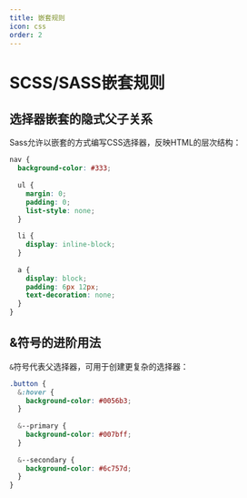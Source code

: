 ```yaml
---
title: 嵌套规则
icon: css
order: 2
---
```


# SCSS/SASS嵌套规则

## 选择器嵌套的隐式父子关系

Sass允许以嵌套的方式编写CSS选择器，反映HTML的层次结构：

```scss
nav {
  background-color: #333;
  
  ul {
    margin: 0;
    padding: 0;
    list-style: none;
  }
  
  li {
    display: inline-block;
  }
  
  a {
    display: block;
    padding: 6px 12px;
    text-decoration: none;
  }
}
```

<!-- 更多内容... -->

## &符号的进阶用法

`&`符号代表父选择器，可用于创建更复杂的选择器：

```scss
.button {
  &:hover {
    background-color: #0056b3;
  }
  
  &--primary {
    background-color: #007bff;
  }
  
  &--secondary {
    background-color: #6c757d;
  }
}
```

<!-- 更多内容... -->
